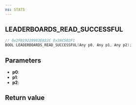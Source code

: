 ```yaml
---
ns: STATS
---
```

## LEADERBOARDS_READ_SUCCESSFUL

```c
// 0x2FB19228983E832C 0x3AC5B2F1
BOOL LEADERBOARDS_READ_SUCCESSFUL(Any p0, Any p1, Any p2);
```


## Parameters
* **p0**: 
* **p1**: 
* **p2**: 

## Return value
